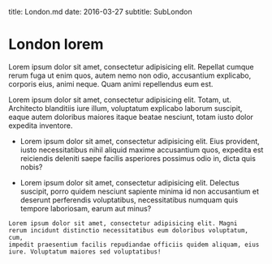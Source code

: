 title: London.md
date: 2016-03-27
subtitle: SubLondon

# London lorem

Lorem ipsum dolor sit amet, consectetur adipisicing elit. Repellat cumque rerum fuga ut enim quos, autem nemo non odio, accusantium explicabo, corporis eius, animi neque. Quam animi repellendus eum est.

Lorem ipsum dolor sit amet, consectetur adipisicing elit. Totam, ut. Architecto blanditiis iure illum, voluptatum explicabo laborum suscipit, eaque autem doloribus maiores itaque beatae nesciunt, totam iusto dolor expedita inventore.

+ Lorem ipsum dolor sit amet, consectetur adipisicing elit. Eius provident, iusto necessitatibus nihil aliquid maxime accusantium quos, expedita est reiciendis deleniti saepe facilis asperiores possimus odio in, dicta quis nobis?

+ Lorem ipsum dolor sit amet, consectetur adipisicing elit. Delectus suscipit, porro quidem nesciunt sapiente minima id non accusantium et deserunt perferendis voluptatibus, necessitatibus numquam quis tempore laboriosam, earum aut minus?

<code>Lorem ipsum dolor sit amet, consectetur adipisicing elit. Magni rerum incidunt distinctio necessitatibus eum doloribus voluptatum, cum, impedit praesentium facilis repudiandae officiis quidem aliquam, eius iure. Voluptatum maiores sed voluptatibus!</code>